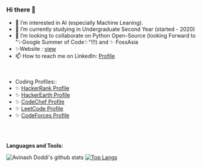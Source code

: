 ### Hi there 👋

- 👀 I’m interested in AI (especially Machine Leaning).
- 🌱 I’m currently studying in Undergraduate Second Year (started - 2020)
- 💞️ I’m looking to collaborate on Python Open-Source (looking Forward to "✨Google Summer of Code✨"!!!) and ✨ FossAsia
- ✨Website : [view](https://avinashdoddi.wordpress.com)
- 📫 How to reach me on LinkedIn: [Profile](https://www.linkedin.com/in/avinash-doddi-2001)
<br/>

- Coding Profiles::
- ✨ [HackerRank Profile](https://www.hackerrank.com/avinashdoddi2001)
- ✨ [HackerEarth Profile](https://www.hackerearth.com/@avinashdoddi2001)
- ✨ [CodeChef Profile](https://www.codechef.com/users/avinashdoddi)
- ✨ [LeetCode Profile](https://leetcode.com/avinashdoddi2001)
- ✨ [CodeForces Profile](https://codeforces.com/profile/avinashdoddi)


<br/>
<br/>

**Languages and Tools:**  

![Avinash Doddi's github stats](https://github-readme-stats.vercel.app/api?username=avinash-doddi&show_icons=true&theme=codeSTACKr)
[![Top Langs](https://github-readme-stats.vercel.app/api/top-langs/?username=avinash-doddi)](https://github.com/avinash-doddi/github-readme-stats)


